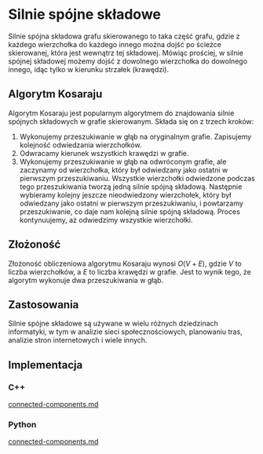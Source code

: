 # Silnie spójne składowe

Silnie spójna składowa grafu skierowanego to taka część grafu, gdzie z każdego wierzchołka do każdego innego można dojść po ścieżce skierowanej, która jest wewnątrz tej składowej. Mówiąc prościej, w silnie spójnej składowej możemy dojść z dowolnego wierzchołka do dowolnego innego, idąc tylko w kierunku strzałek (krawędzi).

## Algorytm Kosaraju

Algorytm Kosaraju jest popularnym algorytmem do znajdowania silnie spójnych składowych w grafie skierowanym. Składa się on z trzech kroków:

1. Wykonujemy przeszukiwanie w głąb na oryginalnym grafie. Zapisujemy kolejność odwiedzania wierzchołków.
2. Odwracamy kierunek wszystkich krawędzi w grafie.
3. Wykonujemy przeszukiwanie w głąb na odwróconym grafie, ale zaczynamy od wierzchołka, który był odwiedzany jako ostatni w pierwszym przeszukiwaniu. Wszystkie wierzchołki odwiedzone podczas tego przeszukiwania tworzą jedną silnie spójną składową. Następnie wybieramy kolejny jeszcze nieodwiedzony wierzchołek, który był odwiedzany jako ostatni w pierwszym przeszukiwaniu, i powtarzamy przeszukiwanie, co daje nam kolejną silnie spójną składową. Proces kontynuujemy, aż odwiedzimy wszystkie wierzchołki.

## Złożoność

Złożoność obliczeniowa algorytmu Kosaraju wynosi $O(V + E)$, gdzie $V$ to liczba wierzchołków, a $E$ to liczba krawędzi w grafie. Jest to wynik tego, że algorytm wykonuje dwa przeszukiwania w głąb.

## Zastosowania

Silnie spójne składowe są używane w wielu różnych dziedzinach informatyki, w tym w analizie sieci społecznościowych, planowaniu tras, analizie stron internetowych i wiele innych.

## Implementacja

### C++


[connected-components.md](../../programming/c++/algorithms/graphs/connected-components.md)


### Python


[connected-components.md](../../programming/python/algorithms/graphs/connected-components.md)

